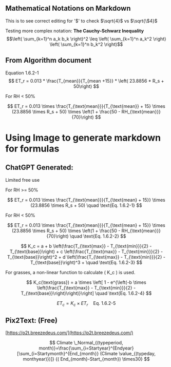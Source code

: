 ## Mathematical Notations on Markdown
This is to see correct editing for '\$' to check $`\sqrt{4}`$ vs $`\sqrt{\$4}`$


Testing more complex notation:
**The Cauchy-Schwarz Inequality**
$$\left( \sum_{k=1}^n a_k b_k \right)^2 \leq \left( \sum_{k=1}^n a_k^2 \right) \left( \sum_{k=1}^n b_k^2 \right)$$


## From Algorithm document
Equation 1.6.2-1
$$ ET_r = 0.013 * \frac{T_{mean}}{T_{mean +15}} * \left( 23.8856 * R_s + 50\right)  $$

For RH < 50%

$$
ET_r = 0.013 \times \frac{T_{\text{mean}}}{T_{\text{mean}} + 15} \times (23.8856 \times R_s + 50) \times \left(1 + \frac{50 - RH_{\text{mean}}}{70}\right)
$$

# Using Image to generate markdown for formulas

## ChatGPT Generated:
Limited free use

For RH >= 50%

$$
ET_r = 0.013 \times \frac{T_{\text{mean}}}{T_{\text{mean} + 15}} \times (23.8856 \times R_s + 50)
\quad \text{Eq. 1.6.2-1}
$$

For RH < 50%

$$
ET_r = 0.013 \times \frac{T_{\text{mean}}}{T_{\text{mean} + 15}} \times (23.8856 \times R_s + 50) \times \left(1 + \frac{50 - RH_{\text{mean}}}{70}\right)
\quad \text{Eq. 1.6.2-2}
$$

$$
K_c = a + b \left(\frac{T_{\text{max}} - T_{\text{min}}}{2} - T_{\text{base}}\right) + c \left(\frac{T_{\text{max}} - T_{\text{min}}}{2} - T_{\text{base}}\right)^2 + d \left(\frac{T_{\text{max}} - T_{\text{min}}}{2} - T_{\text{base}}\right)^3 +
\quad \text{Eq. 1.6.2-3}
$$

For grasses, a non-linear function to calculate \( K_c \) is used.

$$
K_c(\text{grass}) = a \times \left[ 1 - e^{\left(-b \times \left(\frac{T_{\text{max}} - T_{\text{min}}}{2} - T_{\text{base}}\right)\right)}\right]
\quad \text{Eq. 1.6.2-4}
$$

$$
ET_c = K_c \times ET_r
\quad \text{Eq. 1.6.2-5}
$$


## Pix2Text: (Free)
[https://p2t.breezedeus.com/](https://p2t.breezedeus.com/)

$$
Climate \_Normal_{(typeperiod, month)}=\frac{\sum_{i=Startyear}^{Endyear} [\sum_{i=Startymonth}^{End_{month}} (Climate \value_{(typeday, monthyear)})]} {( End_{month}-Start_{month}) \times30} 
$$
